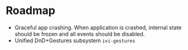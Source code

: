 # Roadmap

- Graceful app crashing. When application is crashed, internal state should be frozen and all events should be disabled.
- Unified DnD+Gestures subsystem `ivi-gestures`
